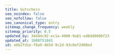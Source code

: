 ```yaml
---
title: Gutschein
seo_noindex: false
seo_nofollow: false
seo_canonical_type: entry
sitemap_change_frequency: weekly
sitemap_priority: 0.5
updated_by: 34d4dc92-ec1a-4900-9a81-ed8dd8606f23
updated_at: 1608751841
id: e6b2fd1e-f8a9-4b5d-9c2d-93c0af2408ed
---
```

